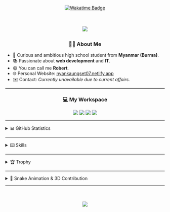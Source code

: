 <p align="center">
  <a href="https://wakatime.com/@NyanKaungSet">
    <img src="https://wakatime.com/badge/user/bc330e1d-04b3-4516-bfb4-2b28f0dabda9.svg" alt="Wakatime Badge">
  </a>
</p>

<h1 align="center">
  <a href="https://git.io/typing-svg">
    <img src="https://readme-typing-svg.herokuapp.com?font=VT323&size=50&color=36BCF7FF&center=true&vCenter=true&width=900&height=100&lines=Hello+World!;I'm+Nyan+Kaung+Set;+I+love+to+eat,+sleep,+and+code+:)">
  </a>
</h1>

<h3 align="center">👨‍💻 About Me</h3>

- 📍 Curious and ambitious high school student from **Myanmar (Burma)**.  
- 📚 Passionate about **web development** and **IT**.  
- 😄 You can call me **Robert**.  
- 🌐 Personal Website: [nyankaungset07.netlify.app](https://nyankaungset07.netlify.app)  
- ✉️ Contact: *Currently unavailable due to current affairs.*

---

<h3 align="center">💻 My Workspace</h3>
<p align="center">
  <img src="https://img.shields.io/badge/Windows_11-0A74DA?style=for-the-badge&logo=windows&logoColor=white">
  <img src="https://img.shields.io/badge/Acer%20Laptop-83B81A?style=for-the-badge&logo=acer&logoColor=white">
  <img src="https://img.shields.io/badge/Intel%20Processor-N355-0071C5?style=for-the-badge&logo=intel&logoColor=white">
  <img src="https://img.shields.io/badge/Visual_Studio_Code-007ACC?style=for-the-badge&logo=visualstudiocode&logoColor=white">
</p>

---

<details>
  <summary>📊 GitHub Statistics</summary><br>
  <p align="center">
    <img src="https://github-readme-stats.vercel.app/api/top-langs/?username=NyanKaungSet&layout=compact&theme=highcontrast"><br>
    <i>Top languages is just a metric of the languages and doesn't reflect experience or skill level.</i><br><br>
    <img src="https://github-readme-stats.vercel.app/api?username=NyanKaungSet&show_icons=true&count_private=true&theme=highcontrast">
    <img src="https://github-readme-streak-stats.herokuapp.com/?user=NyanKaungSet&theme=highcontrast">
  </p>
</details>

---

<details>
  <summary>⌨️ Skills</summary><br>
  <h4 align="center">Core Skills</h4>
  <p align="center">
    <img src="https://img.shields.io/badge/html5-E34F26?style=for-the-badge&logo=html5&logoColor=white">
    <img src="https://img.shields.io/badge/css3-1572B6?style=for-the-badge&logo=css3&logoColor=white">
    <img src="https://img.shields.io/badge/markdown-000000?style=for-the-badge&logo=markdown&logoColor=white">
    <img src="https://img.shields.io/badge/Bootstrap-563D7C?style=for-the-badge&logo=bootstrap&logoColor=white">
    <img src="https://img.shields.io/badge/Tailwind-38B2AC?style=for-the-badge&logo=tailwindcss&logoColor=white">
  </p>

  <h4 align="center">Learning</h4>
  <p align="center">
    <img src="https://img.shields.io/badge/Scratch-FF9C00?style=for-the-badge&logo=scratch&logoColor=white">
    <img src="https://img.shields.io/badge/JavaScript-F7DF1E?style=for-the-badge&logo=javascript&logoColor=black">
  </p>
</details>

---

<details>
  <summary>🏆 Trophy</summary><br>
  <p align="center">
    <img src="https://github-profile-trophy.vercel.app/?username=NyanKaungSet&theme=flat&no-bg=true">
  </p>
</details>

---

<details>
  <summary>🐍 Snake Animation & 3D Contribution</summary><br>
  <p align="center">
    <img alt="github contribution snake animation" src="https://github.com/NyanKaungSet/NyanKaungSet/blob/output/github-contribution-grid-snake.svg">
  </p>
</details>

---

<h1 align="center">
  <a href="https://git.io/typing-svg">
    <img src="https://readme-typing-svg.herokuapp.com?font=VT323&size=45&color=FFFFFF&background=363636&center=true&vCenter=true&width=800&height=80&lines=Thanks+For+Visiting!">
  </a>
</h1>
